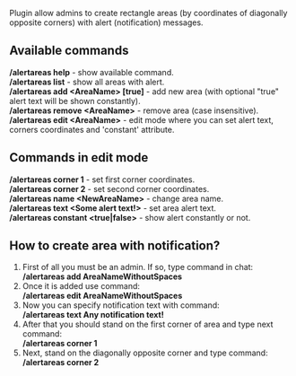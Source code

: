 Plugin allow admins to create rectangle areas (by coordinates of diagonally opposite corners) with alert (notification) messages.

Available commands
-------------------

**/alertareas help** - show available command.  
**/alertareas list** - show all areas with alert.  
**/alertareas add \<AreaName\> [true]** - add new area (with optional "true" alert text will be shown constantly).  
**/alertareas remove \<AreaName\>** - remove area (case insensitive).  
**/alertareas edit \<AreaName\>** - edit mode where you can set alert text, corners coordinates and 'constant' attribute.  

Commands in edit mode
----------------------

**/alertareas corner 1** - set first corner coordinates.  
**/alertareas corner 2** - set second corner coordinates.  
**/alertareas name \<NewAreaName\>** - change area name.  
**/alertareas text \<Some alert text!\>** - set area alert text.  
**/alertareas constant \<true|false\>** - show alert constantly or not.  

How to create area with notification?
----------------------

1. First of all you must be an admin. If so, type command in chat:  
**/alertareas add AreaNameWithoutSpaces**
2. Once it is added use command:  
**/alertareas edit AreaNameWithoutSpaces**
3. Now you can specify notification text with command:  
**/alertareas text Any notification text!**
4. After that you should stand on the first corner of area and type next command:  
**/alertareas corner 1**
5. Next, stand on the diagonally opposite corner and type command:  
**/alertareas corner 2**
